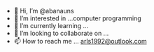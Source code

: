 - 👋 Hi, I’m @abanauns
- 👀 I’m interested in ...computer programming
- 🌱 I’m currently learning ...
- 💞️ I’m looking to collaborate on ...
- 📫 How to reach me ... arls1992@outlook.com

<!---
abanauns/abanauns is a ✨ special ✨ repository because its `README.md` (this file) appears on your GitHub profile.
You can click the Preview link to take a look at your changes.
--->
